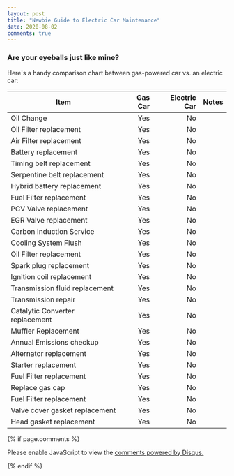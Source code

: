 ```yaml
---
layout: post
title: "Newbie Guide to Electric Car Maintenance"
date: 2020-08-02
comments: true
---
```


### **Are your eyeballs just like mine?** ###
Here's a handy comparison chart between gas-powered car vs. an electric car:

|Item	                         |Gas Car |Electric Car |Notes                 
|--------------------------------|-------:|------------:|------------------------:|
|Oil Change                      | Yes    |No           |                 |
|Oil Filter replacement          | Yes    |No           |                 |
|Air Filter replacement          | Yes    |No           |                 | 
|Battery replacement             | Yes    |No           |                 | 
|Timing belt replacement         | Yes    |No           |                 | 
|Serpentine belt replacement     | Yes    |No           |                 | 
|Hybrid battery replacement      | Yes    |No           |                 | 
|Fuel Filter replacement         | Yes    |No           |                 | 
|PCV Valve replacement           | Yes    |No           |                 |
|EGR Valve replacement           | Yes    |No           |                 |
|Carbon Induction Service        | Yes    |No           |                 |
|Cooling System Flush            | Yes    |No           |                 | 
|Oil Filter replacement          | Yes    |No           |                 | 
|Spark plug replacement          | Yes    |No           |                 | 
|Ignition coil replacement       | Yes    |No           |                 | 
|Transmission fluid replacement  | Yes    |No           |                 | 
|Transmission repair             | Yes    |No           |                 | 
|Catalytic Converter replacement | Yes    |No           |                 | 
|Muffler Replacement             | Yes    |No           |                 | 
|Annual Emissions checkup        | Yes    |No           |                 | 
|Alternator replacement          | Yes    |No           |                 | 
|Starter replacement             | Yes    |No           |                 | 
|Fuel Filter replacement         | Yes    |No           |                 | 
|Replace gas cap                 | Yes    |No           |                 | 
|Fuel Filter replacement         | Yes    |No           |                 | 
|Valve cover gasket replacement  | Yes    |No           |                 | 
|Head gasket replacement         | Yes    |No           |                 | 







{% if page.comments %} 
<div id="disqus_thread"></div>
<script>

/**
*  RECOMMENDED CONFIGURATION VARIABLES: EDIT AND UNCOMMENT THE SECTION BELOW TO INSERT DYNAMIC VALUES FROM YOUR PLATFORM OR CMS.
*  LEARN WHY DEFINING THESE VARIABLES IS IMPORTANT: https://disqus.com/admin/universalcode/#configuration-variables*/
/*
var disqus_config = function () {
this.page.url = PAGE_URL;  // Replace PAGE_URL with your page's canonical URL variable
this.page.identifier = PAGE_IDENTIFIER; // Replace PAGE_IDENTIFIER with your page's unique identifier variable
};
*/
(function() { // DON'T EDIT BELOW THIS LINE
var d = document, s = d.createElement('script');
s.src = 'https://coffey-buzz.disqus.com/embed.js';
s.setAttribute('data-timestamp', +new Date());
(d.head || d.body).appendChild(s);
})();
</script>
<noscript>Please enable JavaScript to view the <a href="https://disqus.com/?ref_noscript">comments powered by Disqus.</a></noscript>
            
{% endif %} 


